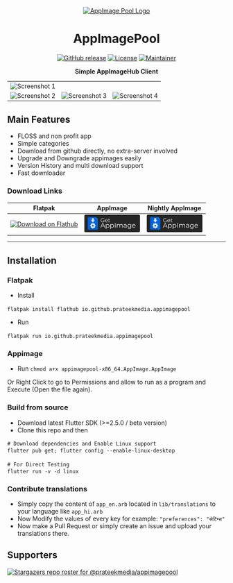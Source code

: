 <p align="center"><a href="#appimagepool"><img src="https://raw.githubusercontent.com/prateekmedia/appimagepool/main/assets/appimagepool.svg" height=80px alt="AppImage Pool Logo"/></a></p>
<h1 align="center">AppImagePool</h1>
<p align="center">
<a href="https://github.com/prateekmedia/appimagepool/releases"><img alt="GitHub release" src="https://img.shields.io/github/v/release/prateekmedia/appimagepool?color=blueviolet"/></a> <a href="LICENSE"><img alt="License" src="https://img.shields.io/github/license/prateekmedia/appimagepool?color=blueviolet"/></a> <a href="https://github.com/prateekmedia"><img alt="Maintainer" src="https://img.shields.io/badge/Maintainer-prateekmedia-blueviolet"/></a>
</p>

<p align="center"><b>
Simple AppImageHub Client</b></p>

<table>
    <tr>
        <td colspan='3'>
            <img src="https://raw.githubusercontent.com/prateekmedia/appimagepool/main/assets/screenshot/home.jpg" alt="Screenshot 1"/>
        </td>
    </tr>
    <tr>
        <td>
            <img src="https://raw.githubusercontent.com/prateekmedia/appimagepool/main/assets/screenshot/app.jpg" alt="Screenshot 2"/>
        </td>
        <td>
            <img src="https://raw.githubusercontent.com/prateekmedia/appimagepool/main/assets/screenshot/search.jpg" alt="Screenshot 3"/>
        </td>
        <td>
            <img src="https://raw.githubusercontent.com/prateekmedia/appimagepool/main/assets/screenshot/category.jpg" alt="Screenshot 4"/>
        </td>
    </tr>

</table>

## Main Features

- FLOSS and non profit app
- Simple categories
- Download from github directly, no extra-server involved
- Upgrade and Downgrade appimages easily
- Version History and multi download support
- Fast downloader

### Download Links

| Flatpak | AppImage | Nightly AppImage |
|    -    |    -     |        -         |
| <a href='https://flathub.org/apps/details/io.github.prateekmedia.appimagepool'><img width='130' alt='Download on Flathub' src='https://flathub.org/assets/badges/flathub-badge-en.png'/></a> | <a href='https://github.com/prateekmedia/appimagepool/releases/latest/'><img width='130' alt='Download AppImage' src='https://github.com/srevinsaju/get-appimage/raw/master/static/badges/get-appimage-branding-dark.png'/></a> | <a href='https://github.com/prateekmedia/appimagepool/releases/continuous/'><img width='130' alt='Download AppImage' src='https://github.com/srevinsaju/get-appimage/raw/master/static/badges/get-appimage-branding-dark.png'/></a> |

---
## Installation

### Flatpak

- Install

```flatpak install flathub io.github.prateekmedia.appimagepool```

- Run

```flatpak run io.github.prateekmedia.appimagepool```

### Appimage

- Run
```chmod a+x appimagepool-x86_64.AppImage.AppImage```

Or Right Click to go to Permissions and allow to run as a program and Execute (Open the file again).

### Build from source

- Download latest Flutter SDK (>=2.5.0 / beta version)
- Clone this repo and then

```
# Download dependencies and Enable Linux support
flutter pub get; flutter config --enable-linux-desktop

# For Direct Testing
flutter run -v -d linux
```

### Contribute translations

- Simply copy the content of `app_en.arb` located in `lib/translations` to your language like `app_hi.arb`
- Now Modify the values of every key for example:
`"preferences": "सेटिंग्स"`
- Now make a Pull Request or simply create an issue and upload your translations there.

## Supporters

[![Stargazers repo roster for @prateekmedia/appimagepool](https://reporoster.com/stars/prateekmedia/appimagepool)](https://github.com/prateekmedia/appimagepool/stargazers)

